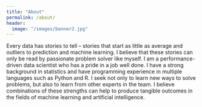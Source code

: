 ```yaml
---
title: "About"
permalink: /about/
header:
  image: "/images/banner2.jpg"
---
```


Every data has stories to tell – stories that start as little as average and outliers to prediction and machine learning. I believe that these stories can only be read by passionate problem solver like myself. I am a performance-driven data scientist who has a pride in a job well done. I have a strong background in statistics and have programming experience in multiple languages such as Python and R. I seek not only to learn new ways to solve problems, but also to learn from other experts in the team. I believe combinations of these strengths can help to produce tangible outcomes in the fields of machine learning and artificial intelligence.
